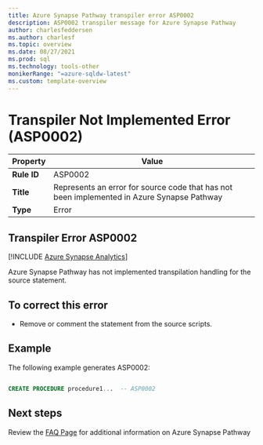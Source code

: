 ```yaml
---
title: Azure Synapse Pathway transpiler error ASP0002
description: ASP0002 transpiler message for Azure Synapse Pathway
author: charlesfeddersen
ms.author: charlesf
ms.topic: overview
ms.date: 08/27/2021
ms.prod: sql
ms.technology: tools-other
monikerRange: "=azure-sqldw-latest"
ms.custom: template-overview 
---
```


# Transpiler Not Implemented Error (ASP0002)

|Property|Value|
|-|-|
| **Rule ID** | ASP0002 |
| **Title** | Represents an error for source code that has not been implemented in Azure Synapse Pathway |
| **Type** | Error |

## Transpiler Error ASP0002
[!INCLUDE [Azure Synapse Analytics](../../../includes/applies-to-version/asa.md)]

Azure Synapse Pathway has not implemented transpilation handling for the source statement.


## To correct this error

* Remove or comment the statement from the source scripts.

## Example

The following example generates ASP0002:

```sql

CREATE PROCEDURE procedure1...  -- ASP0002

```

## Next steps

Review the [FAQ Page](../pathway-faq.md) for additional information on Azure Synapse Pathway
